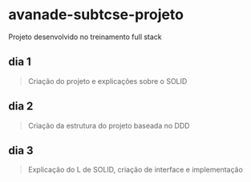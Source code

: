 # avanade-subtcse-projeto
Projeto desenvolvido no treinamento full stack
## dia 1

> Criação do projeto e explicações sobre o SOLID

## dia 2

> Criação da estrutura do projeto baseada no DDD

## dia 3

> Explicação do L de SOLID, criação de interface e implementação
